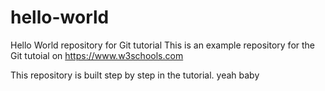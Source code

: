 # hello-world
Hello World repository for Git tutorial
This is an example repository for the Git tutoial on https://www.w3schools.com

This repository is built step by step in the tutorial.
yeah baby

